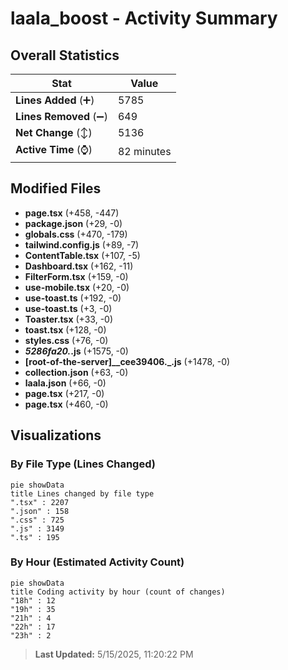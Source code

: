 # laala_boost - Activity Summary 

## Overall Statistics

| Stat                   | Value                                                             |
| ---------------------- | ----------------------------------------------------------------- |
| **Lines Added** (➕)   | 5785                                          |
| **Lines Removed** (➖) | 649                                        |
| **Net Change** (↕)    | 5136                |
| **Active Time** (⌚)   | 82 minutes |


## Modified Files
- **page.tsx** (+458, -447)
- **package.json** (+29, -0)
- **globals.css** (+470, -179)
- **tailwind.config.js** (+89, -7)
- **ContentTable.tsx** (+107, -5)
- **Dashboard.tsx** (+162, -11)
- **FilterForm.tsx** (+159, -0)
- **use-mobile.tsx** (+20, -0)
- **use-toast.ts** (+192, -0)
- **use-toast.ts** (+3, -0)
- **Toaster.tsx** (+33, -0)
- **toast.tsx** (+128, -0)
- **styles.css** (+76, -0)
- **_5286fa20._.js** (+1575, -0)
- **[root-of-the-server]__cee39406._.js** (+1478, -0)
- **collection.json** (+63, -0)
- **laala.json** (+66, -0)
- **page.tsx** (+217, -0)
- **page.tsx** (+460, -0)

## Visualizations

### By File Type (Lines Changed)

```mermaid
pie showData
title Lines changed by file type
".tsx" : 2207
".json" : 158
".css" : 725
".js" : 3149
".ts" : 195
```

### By Hour (Estimated Activity Count)

```mermaid
pie showData
title Coding activity by hour (count of changes)
"18h" : 12
"19h" : 35
"21h" : 4
"22h" : 17
"23h" : 2
```


> **Last Updated:** 5/15/2025, 11:20:22 PM